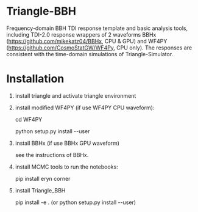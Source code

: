 # Triangle-BBH
Frequency-domain BBH TDI response template and basic analysis tools, including TDI-2.0 response wrappers of 2 waveforms BBHx (https://github.com/mikekatz04/BBHx, CPU & GPU) and WF4PY (https://github.com/CosmoStatGW/WF4Py, CPU only). 
The responses are consistent with the time-domain simulations of Triangle-Simulator. 

# Installation 
1. install triangle and activate triangle environment

2. install modified WF4PY (if use WF4PY CPU waveform): 

   cd WF4PY 

   python setup.py install --user  

3. install BBHx (if use BBHx GPU waveform)  
   
   see the instructions of BBHx.   

4. install MCMC tools to run the notebooks: 

   pip install eryn corner  

5. install Triangle_BBH 
   
   pip install -e . (or python setup.py install --user)


